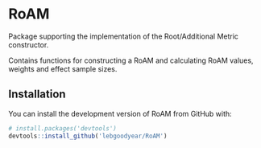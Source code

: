 # RoAM

Package supporting the implementation of the Root/Additional Metric constructor.

Contains functions for constructing a RoAM and calculating RoAM values, weights and effect sample sizes.

## Installation

You can install the development version of RoAM from GitHub with:

```R
# install.packages('devtools')
devtools::install_github('lebgoodyear/RoAM')
```

